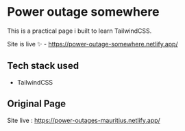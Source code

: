 # Power outage somewhere

This is a practical page i built to learn TailwindCSS.

Site is live ✨ - https://power-outage-somewhere.netlify.app/

## Tech stack used

- TailwindCSS

## Original Page

Site live : https://power-outages-mauritius.netlify.app/
